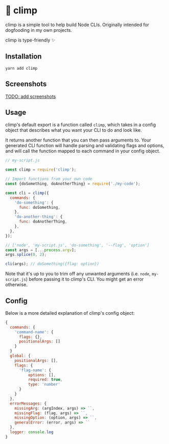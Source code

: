 # 🐒 climp

climp is a simple tool to help build Node CLIs. Originally intended for dogfooding in my own projects.

climp is type-friendly ✨

## Installation

```
yarn add climp
```

## Screenshots

[TODO: add screenshots]()

## Usage

climp's default export is a function called `climp`, which takes in a config object that describes what you want your CLI to do and look like.

It returns another function that you can then pass arguments to. Your generated CLI function will handle parsing and validating flags and options, and will call the function mapped to each command in your config object.

```js
// my-script.js

const climp = require('climp');

// Import functions from your own code
const {doSomething, doAnotherThing} = require('./my-code');

const cli = climp({
  commands: {
    'do-something': {
      func: doSomething,
    },
    'do-another-thing': {
      func: doAnotherThing,
    },
  },
});

// ['node', 'my-script.js', 'do-something', '--flag', 'option']
const args = [...process.argv];
args.splice(0, 2);

cli(args); // doSomething({flag: option})
```

Note that it's up to you to trim off any unwanted arguments (i.e. `node`, `my-script.js`) before passing it to climp's CLI. You might get an error otherwise.

## Config

Below is a more detailed explanation of climp's config object:

```js
{
  commands: {
    'command-name': {
      flags: {},
      positionalArgs: []
    }
  }
  global: {
    positionalArgs: [],
    flags: {
      'flag-name': {
          options: [],
          required: true,
          type: 'number'
      }
    }
  },
  errorMessages: {
    missingArg: (argIndex, args) => ``,
    missingFlag: (flag, args) => ``,
    missingOption: (option, args) => ``,
    generalError: (error, args) => ``
  },
  logger: console.log
}
```
